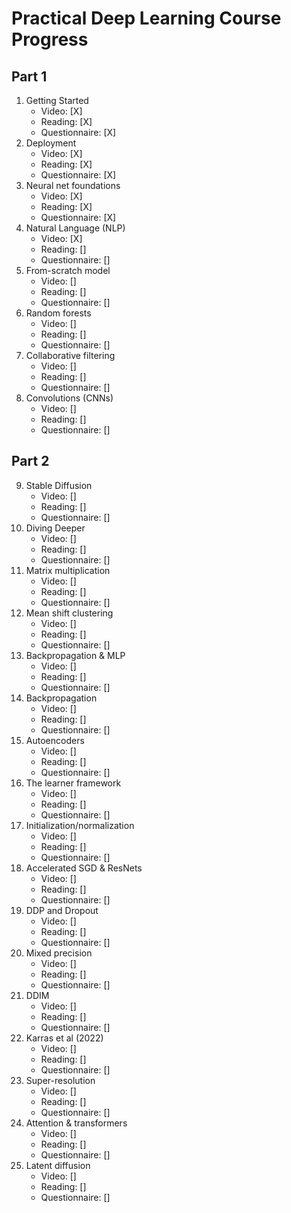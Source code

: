 # Practical Deep Learning Course Progress

## Part 1

1. Getting Started
    * Video: [X]
    * Reading: [X]
    * Questionnaire: [X]
2. Deployment
    * Video: [X]
    * Reading: [X]
    * Questionnaire: [X]
3. Neural net foundations
    * Video: [X]
    * Reading: [X]
    * Questionnaire: [X]
4. Natural Language (NLP)
    * Video: [X]
    * Reading: []
    * Questionnaire: []
5. From-scratch model
    * Video: []
    * Reading: []
    * Questionnaire: []
6. Random forests
    * Video: []
    * Reading: []
    * Questionnaire: []
7. Collaborative filtering 
    * Video: []
    * Reading: []
    * Questionnaire: []
8. Convolutions (CNNs)
    * Video: []
    * Reading: []
    * Questionnaire: []

## Part 2

9. Stable Diffusion
    * Video: []
    * Reading: []
    * Questionnaire: []
10. Diving Deeper
    * Video: []
    * Reading: []
    * Questionnaire: []
11. Matrix multiplication
    * Video: []
    * Reading: []
    * Questionnaire: []
12. Mean shift clustering
    * Video: []
    * Reading: []
    * Questionnaire: []
13. Backpropagation & MLP
    * Video: []
    * Reading: []
    * Questionnaire: []
14. Backpropagation 
    * Video: []
    * Reading: []
    * Questionnaire: []
15. Autoencoders
    * Video: []
    * Reading: []
    * Questionnaire: []
16. The learner framework
    * Video: []
    * Reading: []
    * Questionnaire: []
17. Initialization/normalization
    * Video: []
    * Reading: []
    * Questionnaire: []
18. Accelerated SGD & ResNets
    * Video: []
    * Reading: []
    * Questionnaire: []
19. DDP and Dropout
    * Video: []
    * Reading: []
    * Questionnaire: []
20. Mixed precision
    * Video: []
    * Reading: []
    * Questionnaire: []
21. DDIM
    * Video: []
    * Reading: []
    * Questionnaire: []
22. Karras et al (2022)
    * Video: []
    * Reading: []
    * Questionnaire: []
23. Super-resolution
    * Video: []
    * Reading: []
    * Questionnaire: []
24. Attention & transformers
    * Video: []
    * Reading: []
    * Questionnaire: []
25. Latent diffusion
    * Video: []
    * Reading: []
    * Questionnaire: []